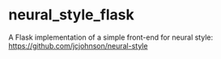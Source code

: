 # neural_style_flask
A Flask implementation of a simple front-end for neural style: https://github.com/jcjohnson/neural-style
